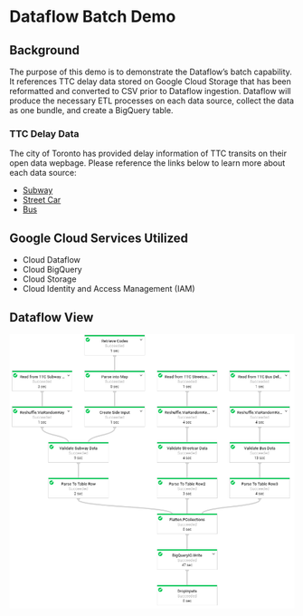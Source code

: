 # Dataflow Batch Demo

## Background

The purpose of this demo is to demonstrate the Dataflow’s batch capability. It references TTC delay data stored on Google Cloud Storage that has been reformatted and converted to CSV prior to Dataflow ingestion.  Dataflow will produce the necessary ETL processes on each data source, collect the data as one bundle, and create a BigQuery table. 

### TTC Delay Data

The city of Toronto has provided delay information of TTC transits on their open data wepbage. Please reference the links below to learn more about each data source:
* [Subway](https://www.toronto.ca/city-government/data-research-maps/open-data/open-data-catalogue/transportation/#917dd033-1fe5-4ba8-04ca-f683eec89761)
* [Street Car](https://www.toronto.ca/city-government/data-research-maps/open-data/open-data-catalogue/transportation/#e8f359f0-2f47-3058-bf64-6ec488de52da)
* [Bus](https://www.toronto.ca/city-government/data-research-maps/open-data/open-data-catalogue/transportation/#bb967f18-8d90-defc-2946-db3543648bd6)

## Google Cloud Services Utilized
* Cloud Dataflow
* Cloud BigQuery
* Cloud Storage
* Cloud Identity and Access Management (IAM)

## Dataflow View
![alt text](src/main/resources/images/batch-dataflow-visualization.png)
